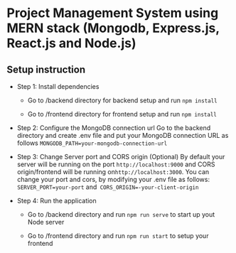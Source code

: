 # Project Management System using MERN stack (Mongodb, Express.js, React.js and Node.js)

## Setup instruction

- Step 1: Install dependencies

  - Go to /backend directory for backend setup and run `npm install`

  - Go to /frontend directory for frontend setup and run `npm install`

- Step 2: Configure the MongoDB connection url
  Go to the backend directory and create .env file
  and put your MongoDB connection URL as follows `MONGODB_PATH=your-mongodb-connection-url`

- Step 3: Change Server port and CORS origin (Optional)
  By default your server will be running on the port `http://localhost:9000` and CORS origin/frontend will be running on`http://localhost:3000`. You can change your port and cors, by modifying your .env
  file as follows: `SERVER_PORT=your-port` and` CORS_ORIGIN=-your-client-origin`

- Step 4: Run the application

  - Go to /backend directory and run `npm run serve` to start up yout Node server

  - Go to /frontend directory and run `npm run start` to setup your frontend
